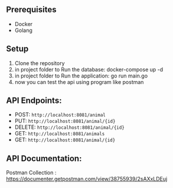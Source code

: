 ## Prerequisites
- Docker
- Golang

## Setup

1. Clone the repository
2. in project folder to Run the database: docker-compose up -d
3. in project folder to Run the application: go run main.go
4. now you can test the api using program like postman

 ## API Endpoints:
- POST: `http://localhost:8081/animal`
- PUT: `http://localhost:8081/animal/{id}`
- DELETE: `http://localhost:8081/animal/{id}`
- GET: `http://localhost:8081/animals`
- GET: `http://localhost:8081/animal/{id}`

 ## API Documentation:
 Postman Collection : https://documenter.getpostman.com/view/38755939/2sAXxLDEuj
